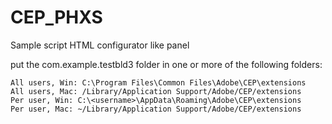 CEP_PHXS
========

Sample script HTML configurator like panel 

put the com.example.testbld3 folder in one or more of the following folders:

    All users, Win: C:\Program Files\Common Files\Adobe\CEP\extensions
    All users, Mac: /Library/Application Support/Adobe/CEP/extensions
    Per user, Win: C:\<username>\AppData\Roaming\Adobe\CEP\extensions
    Per user, Mac: ~/Library/Application Support/Adobe/CEP/extensions
